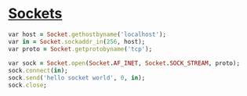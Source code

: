 [1]: http://rosettacode.org/wiki/Sockets

# [Sockets][1]

```ruby
var host = Socket.gethostbyname('localhost');
var in = Socket.sockaddr_in(256, host);
var proto = Socket.getprotobyname('tcp');
 
var sock = Socket.open(Socket.AF_INET, Socket.SOCK_STREAM, proto);
sock.connect(in);
sock.send('hello socket world', 0, in);
sock.close;
```
